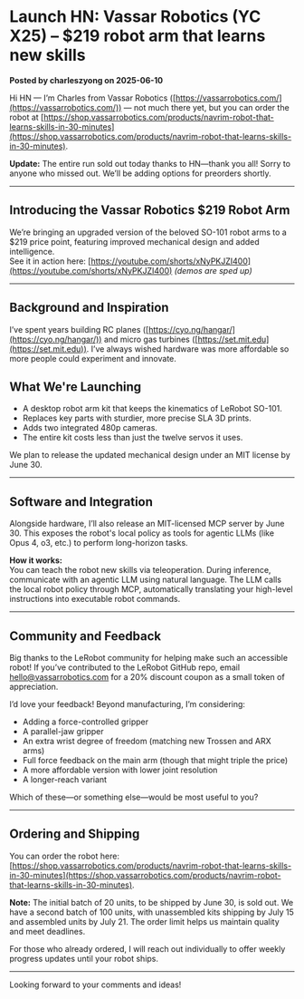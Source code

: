 # Launch HN: Vassar Robotics (YC X25) – $219 robot arm that learns new skills

**Posted by charleszyong on 2025-06-10**

Hi HN — I’m Charles from Vassar Robotics ([https://vassarrobotics.com/](https://vassarrobotics.com/)) — not much there yet, but you can order the robot at [https://shop.vassarrobotics.com/products/navrim-robot-that-learns-skills-in-30-minutes](https://shop.vassarrobotics.com/products/navrim-robot-that-learns-skills-in-30-minutes).

**Update:** The entire run sold out today thanks to HN—thank you all! Sorry to anyone who missed out. We’ll be adding options for preorders shortly.

---

## Introducing the Vassar Robotics $219 Robot Arm

We’re bringing an upgraded version of the beloved SO-101 robot arms to a $219 price point, featuring improved mechanical design and added intelligence.  
See it in action here: [https://youtube.com/shorts/xNyPKJZI400](https://youtube.com/shorts/xNyPKJZI400) *(demos are sped up)*

---

## Background and Inspiration

I’ve spent years building RC planes ([https://cyo.ng/hangar/](https://cyo.ng/hangar/)) and micro gas turbines ([https://set.mit.edu](https://set.mit.edu)). I’ve always wished hardware was more affordable so more people could experiment and innovate.

## What We're Launching

- A desktop robot arm kit that keeps the kinematics of LeRobot SO-101.
- Replaces key parts with sturdier, more precise SLA 3D prints.
- Adds two integrated 480p cameras.
- The entire kit costs less than just the twelve servos it uses.

We plan to release the updated mechanical design under an MIT license by June 30.

---

## Software and Integration

Alongside hardware, I’ll also release an MIT-licensed MCP server by June 30. This exposes the robot's local policy as tools for agentic LLMs (like Opus 4, o3, etc.) to perform long-horizon tasks.

**How it works:**  
You can teach the robot new skills via teleoperation. During inference, communicate with an agentic LLM using natural language. The LLM calls the local robot policy through MCP, automatically translating your high-level instructions into executable robot commands.

---

## Community and Feedback

Big thanks to the LeRobot community for helping make such an accessible robot! If you’ve contributed to the LeRobot GitHub repo, email hello@vassarrobotics.com for a 20% discount coupon as a small token of appreciation.

I’d love your feedback! Beyond manufacturing, I’m considering:
- Adding a force-controlled gripper
- A parallel-jaw gripper
- An extra wrist degree of freedom (matching new Trossen and ARX arms)
- Full force feedback on the main arm (though that might triple the price)
- A more affordable version with lower joint resolution
- A longer-reach variant

Which of these—or something else—would be most useful to you?

---

## Ordering and Shipping

You can order the robot here: [https://shop.vassarrobotics.com/products/navrim-robot-that-learns-skills-in-30-minutes](https://shop.vassarrobotics.com/products/navrim-robot-that-learns-skills-in-30-minutes).  

**Note:** The initial batch of 20 units, to be shipped by June 30, is sold out. We have a second batch of 100 units, with unassembled kits shipping by July 15 and assembled units by July 21. The order limit helps us maintain quality and meet deadlines.

For those who already ordered, I will reach out individually to offer weekly progress updates until your robot ships.

---

Looking forward to your comments and ideas!